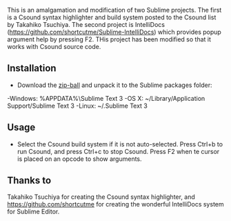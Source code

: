 This is an amalgamation and modification of two Sublime projects. The first is a Csound syntax highlighter and build system posted to the Csound list by Takahiko Tsuchiya. The second project is IntelliDocs (https://github.com/shortcutme/Sublime-IntelliDocs) which provides popup argument help by pressing F2. THis project has been modified so that it works with Csound source code. 

## Installation ##

 - Download the [zip-ball](https://github.com/shortcutme/Sublime-IntelliDocs/archive/master.zip) and unpack it to the Sublime packages folder:

-Windows: %APPDATA%\Sublime Text 3
-OS X: ~/Library/Application Support/Sublime Text 3
-Linux: ~/.Sublime Text 3

## Usage ##

- Select the Csound build system if it is not auto-selected. Press Ctrl+b to run Csound, and press Ctrl+c to stop Csound. Press F2 when te cursor is placed on an opcode to show arguments. 


## Thanks to ##
Takahiko Tsuchiya for creating the Csound syntax highlighter, and https://github.com/shortcutme for creating the wonderful IntelliDocs system for Sublime Editor.  
